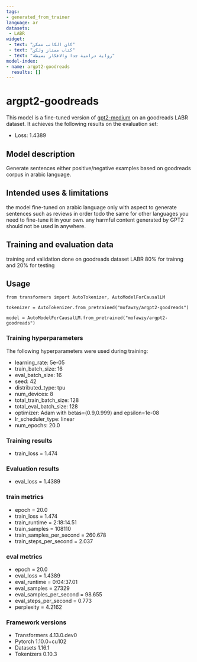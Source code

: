 ```yaml
---
tags:
- generated_from_trainer
language: ar
datasets:
 - LABR
widget:
 - text: "كان الكاتب ممكن"
 - text: "كتاب ممتاز ولكن"
 - text: "رواية درامية جدا والافكار بسيطة"
model-index:
- name: argpt2-goodreads
  results: []
---
```



# argpt2-goodreads

This model is a fine-tuned version of [gpt2-medium](https://huggingface.co/gpt2-medium) on an goodreads LABR  dataset.
It achieves the following results on the evaluation set:
- Loss: 1.4389

## Model description

Generate sentences either positive/negative examples based on goodreads corpus in arabic language.

## Intended uses & limitations

the model fine-tuned on arabic language only with aspect to generate sentences such as reviews in order todo the same for other languages you need to fine-tune it in your own.
any harmful content generated by GPT2 should not be used in anywhere.

## Training and evaluation data
training and validation done on goodreads dataset LABR 80% for trainng and 20% for testing
## Usage

```
from transformers import AutoTokenizer, AutoModelForCausalLM

tokenizer = AutoTokenizer.from_pretrained("mofawzy/argpt2-goodreads")

model = AutoModelForCausalLM.from_pretrained("mofawzy/argpt2-goodreads")

```

### Training hyperparameters

The following hyperparameters were used during training:
- learning_rate: 5e-05
- train_batch_size: 16
- eval_batch_size: 16
- seed: 42
- distributed_type: tpu
- num_devices: 8
- total_train_batch_size: 128
- total_eval_batch_size: 128
- optimizer: Adam with betas=(0.9,0.999) and epsilon=1e-08
- lr_scheduler_type: linear
- num_epochs: 20.0

### Training results
 - train_loss = 1.474

### Evaluation results
 - eval_loss = 1.4389


### train metrics
  - epoch                    =       20.0
  - train_loss               =      1.474
  - train_runtime            = 2:18:14.51
  - train_samples            =     108110
  - train_samples_per_second =    260.678
  - train_steps_per_second   =      2.037



### eval metrics
  - epoch                   =       20.0
  - eval_loss               =     1.4389
  - eval_runtime            = 0:04:37.01
  - eval_samples            =      27329
  - eval_samples_per_second =     98.655
  - eval_steps_per_second   =      0.773
  - perplexity              =     4.2162




### Framework versions

- Transformers 4.13.0.dev0
- Pytorch 1.10.0+cu102
- Datasets 1.16.1
- Tokenizers 0.10.3
